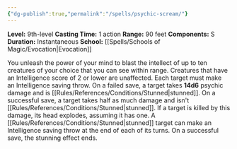 ```yaml
---
{"dg-publish":true,"permalink":"/spells/psychic-scream/"}
---
```


**Level:** 9th-level
**Casting Time:** 1 action
**Range:** 90 feet
**Components:** S
**Duration:** Instantaneous
**School:** [[Spells/Schools of Magic/Evocation\|Evocation]]

You unleash the power of your mind to blast the intellect of up to ten creatures of your choice that you can see within range. Creatures that have an Intelligence score of 2 or lower are unaffected.
Each target must make an Intelligence saving throw. On a failed save, a target takes **14d6** psychic damage and is [[Rules/References/Conditions/Stunned\|stunned]]. On a successful save, a target takes half as much damage and isn't [[Rules/References/Conditions/Stunned\|stunned]]. If a target is killed by this damage, its head explodes, assuming it has one.
A [[Rules/References/Conditions/Stunned\|stunned]] target can make an Intelligence saving throw at the end of each of its turns. On a successful save, the stunning effect ends.